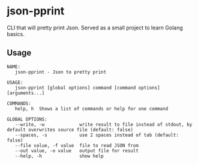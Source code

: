 # json-pprint
CLI that will pretty print Json. Served as a small project to learn Golang basics.

## Usage

```
NAME:
   json-pprint - Json to pretty print

USAGE:
   json-pprint [global options] command [command options] [arguments...]

COMMANDS:
   help, h  Shows a list of commands or help for one command

GLOBAL OPTIONS:
   --write, -w             write result to file instead of stdout, by default overwrites source file (default: false)
   --spaces, -s            use 2 spaces instead of tab (default: false)
   --file value, -f value  file to read JSON from
   --out value, -o value   output file for result
   --help, -h              show help
```